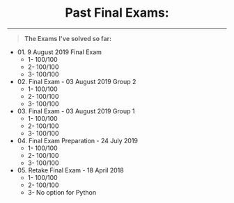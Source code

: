 <h1 align="center">Past Final Exams:</h1>

<hr>
<blockquote>
  <p>
    <b>The Exams I've solved so far:</b>
  </p>
</blockquote>

<ul>

  <li>
    01. 9 August 2019 Final Exam
    <ul>
      <li>1- 100/100</li>
      <li>2- 100/100</li>
      <li>3- 100/100</li>
    </ul>
  </li>
  
  <li>
    02. Final Exam - 03 August 2019 Group 2
    <ul>
      <li>1- 100/100</li>
      <li>2- 100/100</li>
      <li>3- 100/100</li>
    </ul>
  </li>
  
  <li>
    03. Final Exam - 03 August 2019 Group 1
    <ul>
      <li>1- 100/100</li>
      <li>2- 100/100</li>
      <li>3- 100/100</li>
    </ul>
  </li>
  
  <li>
    04. Final Exam Preparation - 24 July 2019
    <ul>
      <li>1- 100/100</li>
      <li>2- 100/100</li>
      <li>3- 100/100</li>
    </ul>
  </li>

  <li>
    05. Retake Final Exam - 18 April 2018 
    <ul>
      <li>1- 100/100</li>
      <li>2- 100/100</li>
      <li>3- No option for Python</li>
    </ul>
  </li>
</ul>
